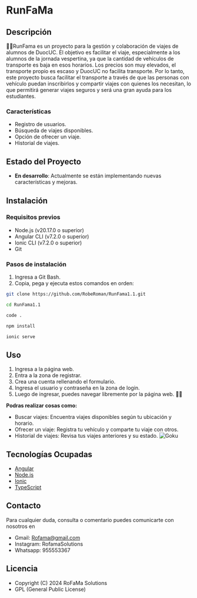 # RunFaMa
## Descripción
 🐱‍🚀RunFama es un proyecto para la gestión y colaboración de viajes de alumnos de DuocUC. El objetivo es facilitar el viaje, especialmente a los alumnos de la jornada vespertina, ya que la cantidad de vehículos de transporte es baja en esos horarios. Los precios son muy elevados, el transporte propio es escaso y DuocUC no facilita transporte. Por lo tanto, este proyecto busca facilitar el transporte a través de que las personas con vehículo puedan inscribirlos y compartir viajes con quienes los necesitan, lo que permitirá generar viajes seguros y será una gran ayuda para los estudiantes.

### Características
 - Registro de usuarios.
 - Búsqueda de viajes disponibles.
 - Opción de ofrecer un viaje.
 - Historial de viajes.

## Estado del Proyecto
- **En desarrollo**: Actualmente se están implementando nuevas características y mejoras.
## Instalación

 ### Requisitos previos

  - Node.js (v20.17.0 o superior)
  - Angular CLI (v7.2.0 o superior)
  - Ionic CLI (v7.2.0 o superior)
  - Git

 ### Pasos de instalación
 1. Ingresa a Git Bash.
 2. Copia, pega y ejecuta estos comandos en orden:
   
   ```bash
   git clone https://github.com/RobeRoman/RunFama1.1.git
   ```
   ```bash
   cd RunFama1.1
   ```
   ```bash
   code .
   ```
   ```bash
   npm install
   ```
   ```bash
   ionic serve
   ```
## Uso
 1. Ingresa a la página web.
 2. Entra a la zona de registrar.
 3. Crea una cuenta rellenando el formulario.
 4. Ingresa el usuario y contraseña en la zona de login.
 5. Luego de ingresar, puedes navegar libremente por la página web. 🐱‍🏍

   **Podras realizar cosas como:**
   - Buscar viajes: Encuentra viajes disponibles según tu ubicación y horario.
   - Ofrecer un viaje: Registra tu vehículo y comparte tu viaje con otros.
   - Historial de viajes: Revisa tus viajes anteriores y su estado.
   ![Goku](https://tenor.com/es-419/view/goku-ya-merito-nube-voladora-gif-10933306)

## Tecnologías Ocupadas
 - [Angular](https://angular.io/)
 - [Node.js](https://nodejs.org/)
 - [Ionic](https://ionicframework.com/)
 - [TypeScript](https://www.typescriptlang.org/)

## Contacto
 Para cualquier duda, consulta o comentario puedes comunicarte con nosotros en
 - Gmail: Rofama@gmail.com
 - Instagram: RofamaSolutions
 - Whatsapp: 955553367


## Licencia
 - Copyright (C) 2024 RoFaMa Solutions
 - GPL (General Public License)
